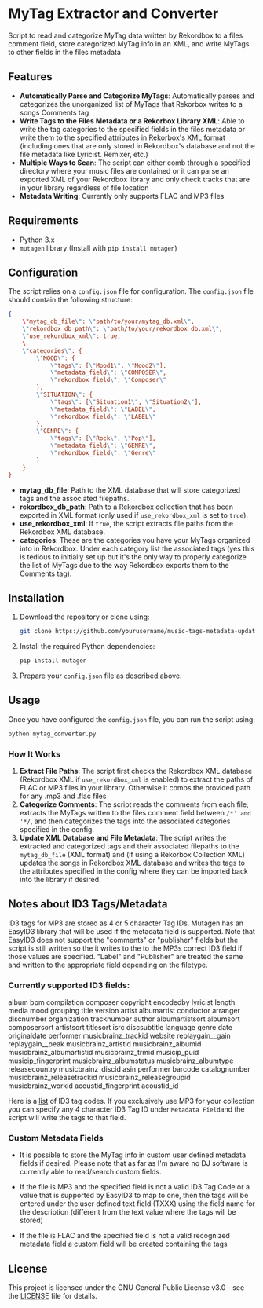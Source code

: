 # MyTag Extractor and Converter

Script to read and categorize MyTag data written by Rekordbox to a files comment field, store categorized MyTag info in an XML, and write MyTags to other fields in the files metadata

## Features

- **Automatically Parse and Categorize MyTags**: Automatically parses and categorizes the unorganized list of MyTags that Rekorbox writes to a songs Comments tag
- **Write Tags to the Files Metadata or a Rekorbox Library XML**: Able to write the tag categories to the specified fields in the files metadata or write them to the specified attributes in Rekorbox's XML format (including ones that are only stored in Rekordbox's database and not the file metadata like Lyricist. Remixer, etc.)
- **Multiple Ways to Scan**: The script can either comb through a specified directory where your music files are contained or it can parse an exported XML of your Rekordbox library and only check tracks that are in your library regardless of file location
- **Metadata Writing**: Currently only supports FLAC and MP3 files

## Requirements

- Python 3.x
- `mutagen` library (Install with `pip install mutagen`)

## Configuration

The script relies on a `config.json` file for configuration. The `config.json` file should contain the following structure:
```json
{
    \"mytag_db_file\": \"path/to/your/mytag_db.xml\",
    \"rekordbox_db_path\": \"path/to/your/rekordbox_db.xml\",
    \"use_rekordbox_xml\": true,
    \
    \"categories\": {
        \"MOOD\": {
            \"tags\": [\"Mood1\", \"Mood2\"],
            \"metadata_field\": \"COMPOSER\",
			\"rekordbox_field\": \"Composer\"
        },
        \"SITUATION\": {
            \"tags\": [\"Situation1\", \"Situation2\"],
            \"metadata_field\": \"LABEL\",
			\"rekordbox_field\": \"LABEL\"
        },
        \"GENRE\": {
            \"tags\": [\"Rock\", \"Pop\"],
            \"metadata_field\": \"GENRE\",
			\"rekordbox_field\": \"Genre\"
        }
    }
}
```

- **mytag_db_file**: Path to the XML database that will store categorized tags and the associated filepaths.
- **rekordbox_db_path**: Path to a Rekordbox collection that has been exported in XML format (only used if `use_rekordbox_xml` is set to `true`).
- **use_rekordbox_xml**: If `true`, the script extracts file paths from the Rekordbox XML database.
- **categories**: These are the categories you have your MyTags organized into in Rekordbox. Under each category list the associated tags (yes this is tedious to initially set up but it's the only way to properly categorize the list of MyTags due to the way Rekordbox exports them to the Comments tag).

## Installation

1. Download the repository or clone using:
    ```bash
    git clone https://github.com/yourusername/music-tags-metadata-updater.git
    ```

2. Install the required Python dependencies:
    ```bash
    pip install mutagen
    ```

3. Prepare your `config.json` file as described above.

## Usage

Once you have configured the `config.json` file, you can run the script using:

```bash
python mytag_converter.py
```

### How It Works

1. **Extract File Paths**: The script first checks the Rekordbox XML database (Rekordbox XML if `use_rekordbox_xml` is enabled) to extract the paths of FLAC or MP3 files in your library. Otherwise it combs the provided path for any .mp3 and .flac files
2. **Categorize Comments**: The script reads the comments from each file, extracts the MyTags written to the files comment field between `/*' and  '*/`, and then categorizes the tags into the associated categories specified in the config.
4. **Update XML Database and File Metadata**: The script writes the extracted and categorized tags and their associated filepaths to the `mytag_db_file` (XML format) and (if using a Rekorbox Collection XML) updates the songs in Rekordbox XML database and writes the tags to the attributes specified in the config where they can be imported back into the library if desired.

## Notes about ID3 Tags/Metadata

ID3 tags for MP3 are stored as 4 or 5 character Tag IDs. Mutagen has an EasyID3 library that will be used if the metadata field is supported. Note that EasyID3 does not support the "comments" or "publisher" fields but the script is still written so the it writes to the to the MP3s correct ID3 field if those values are specified. "Label" and "Publisher" are treated the same and written to the appropriate field depending on the filetype.
### Currently supported ID3 fields:
album
bpm
compilation
composer
copyright
encodedby
lyricist
length
media
mood
grouping
title
version
artist
albumartist
conductor
arranger
discnumber
organization
tracknumber
author
albumartistsort
albumsort
composersort
artistsort
titlesort
isrc
discsubtitle
language
genre
date
originaldate
performer
musicbrainz_trackid
website
replaygain__gain
replaygain__peak
musicbrainz_artistid
musicbrainz_albumid
musicbrainz_albumartistid
musicbrainz_trmid
musicip_puid
musicip_fingerprint
musicbrainz_albumstatus
musicbrainz_albumtype
releasecountry
musicbrainz_discid
asin
performer
barcode
catalognumber
musicbrainz_releasetrackid
musicbrainz_releasegroupid
musicbrainz_workid
acoustid_fingerprint
acoustid_id

Here is a [list](https://www.exiftool.org/TagNames/ID3.html) of ID3 tag codes. If you exclusively use MP3 for your collection you can specify any 4 character ID3 Tag ID under `Metadata Field`and the script will write the tags to that field.
### Custom Metadata Fields

- It is possible to store the MyTag info in custom user defined metadata fields if desired. Please note that as far as I'm aware no DJ software is currently able to read/search custom fields.

- If the file is MP3 and the specified field is not a valid ID3 Tag Code or a value that is supported by EasyID3 to map to one, then the tags will be entered under the user defined text field (TXXX) using the field name for the description (different from the text value where the tags will be stored)

- If the file is FLAC and the specified field is not a valid recognized metadata field a custom field will be created containing the tags

## License

This project is licensed under the GNU General Public License v3.0 - see the [LICENSE](LICENSE) file for details.
